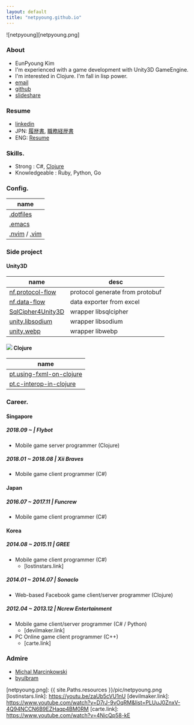```yaml
---
layout: default
title: "netpyoung.github.io"
---
```


![netpyoung][netpyoung.png]

### About
* <span class="flag-icon flag-icon-kr flag-icon-squared"></span> EunPyoung Kim
* I'm experienced with a game development with Unity3D GameEngine.
* I'm interested in Clojure. I'm fall in lisp power.
* <i class="far fa-envelope"></i> [email](mailto:netpyoung@gmail.com)
* <i class="fab fa-github"></i> [github](http://github.com/netpyoung)
* <i class="fab fa-slideshare" aria-hidden="true"></i> [slideshare](https://www.slideshare.net/netpyoung)

### Resume
* <i class="fab fa-linkedin" aria-hidden="true"></i> [linkedin](https://www.linkedin.com/in/netpyoung/)
* <span class="flag-icon flag-icon-jp flag-icon-squared"></span> JPN: [履歴書](https://docs.google.com/document/d/1eiagvIR9Zko-DNXf6miQRYR1zaM_KjViFT2NX4vjijQ/edit?usp=sharing), [職務経歴書](https://docs.google.com/document/d/14MjsZ5TFvB9J_Lj_4QAKxk2FKypE5tlqlsKoIQTH6nw/edit?usp=sharing)
* <span class="flag-icon flag-icon-gb flag-icon-squared"></span> ENG: [Resume](https://docs.google.com/document/d/1sS9sx-LH2124aj4-NtRX3thAnmGLKjNRH2j2Y_3SSdQ/edit?usp=sharing)



### Skills.
* Strong : C#, [Clojure](http://www.4clojure.com/user/netpyoung)
* Knowledgeable : Ruby, Python, Go

### Config.

| name                                                                                                      |
|-----------------------------------------------------------------------------------------------------------|
| [.dotfiles](https://github.com/netpyoung/netpyoung.dotfiles)                                              |
| [.emacs](https://github.com/netpyoung/netpyoung.emacs.d)                                                  |
| [.nvim](https://github.com/netpyoung/netpyoung.nvim) / [.vim](https://github.com/netpyoung/netpyoung.vim) |

### Side project
#### Unity3D

| name                                                                | desc                            |
|---------------------------------------------------------------------|---------------------------------|
| [nf.protocol-flow](https://github.com/netpyoung/nf.protocol-flow)   | protocol generate from protobuf |
| [nf.data-flow](https://github.com/netpyoung/nf.data-flow)           | data exporter from excel        |
| [SqlCipher4Unity3D](https://github.com/netpyoung/SqlCipher4Unity3D) | wrapper libsqlcipher            |
| [unity.libsodium](https://github.com/netpyoung/unity.libsodium)     | wrapper libsodium               |
| [unity.webp](https://github.com/netpyoung/unity.webp)               | wrapper libwebp                 |

####  <span class="icon "><img src="{{ site.Paths.resources }}/icon/clojure.png" /></span> Clojure

| name                                                                              |
|-----------------------------------------------------------------------------------|
| [pt.using-fxml-on-clojure](https://github.com/netpyoung/pt.using-fxml-on-clojure) |
| [pt.c-interop-in-clojure](https://github.com/netpyoung/pt.c-interop-in-clojure)   |


### Career.
#### <span class="flag-icon flag-icon-sg flag-icon-squared"></span> Singapore
##### 2018.09 ~ | Flybot
* Mobile game server programmer (Clojure)

##### 2018.01 ~ 2018.08 | Xii Braves
* Mobile game client programmer (C#)

#### <span class="flag-icon flag-icon-jp flag-icon-squared"></span> Japan
##### 2016.07 ~ 2017.11 | Funcrew
* Mobile game client programmer (C#)

#### <span class="flag-icon flag-icon-kr flag-icon-squared"></span> Korea
##### 2014.08 ~ 2015.11 | GREE
* Mobile game client programmer (C#)
  - [lostinstars.link]

##### 2014.01 ~ 2014.07 | Sonaclo
* Web-based Facebook game client/server programmer (Clojure)

##### 2012.04 ~ 2013.12 | Ncrew Entertainment
* Mobile game client/server programmer (C# / Python)
  - [devilmaker.link]
* PC Online game client programmer (C++)
  - [carte.link]

### Admire
* [Michal Marcinkowski](https://mm.soldat.pl/)
* [byulbram](http://blog.naver.com/byulbram)


[netpyoung.png]: {{ site.Paths.resources }}/pic/netpyoung.png
[lostinstars.link]: https://youtu.be/zaUb5cVU1nU
[devilmaker.link]: https://www.youtube.com/watch?v=D7rJ-9vOqRM&list=PLUuJ0ZnxV-4Q94NCCN6B9EZHaqp4BM0RM
[carte.link]: https://www.youtube.com/watch?v=4NicQp58-kE
